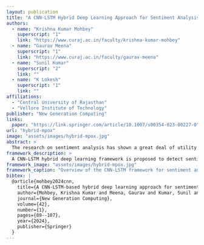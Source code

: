 ```yaml
---
layout: publication
title: "A CNN-LSTM Hybrid Deep Learning Approach for Sentiment Analysis on Monkeypox Tweets"
authors:
  - name: "Krishna Kumar Mohbey"
    superscript: "1"
    link: "https://www.curaj.ac.in/faculty/krishna-kumar-mohbey"
  - name: "Gaurav Meena"
    superscript: "1"
    link: "https://www.curaj.ac.in/faculty/gaurav-meena"
  - name: "Sunil Kumar"
    superscript: "2"
    link: ""
  - name: "K Lokesh"
    superscript: "1"
    link: ""
affiliations:
  - "Central University of Rajasthan"
  - "Vellore Institute of Technology"
publisher: "New Generation Computing"
links:
  paper: "https://link.springer.com/article/10.1007/s00354-023-00227-0"
url: "hybrid-mpox"
image: "assets/images/hybrid-mpox.jpg"
abstract: >
  The research on sentiment analysis has shown a great deal of utility in the field of public health, specifically in the investigation of infectious illnesses. As the world begins to recuperate from the devastating effects of the COVID-19 pandemic, there is a growing concern that a different pandemic, known as Monkeypox, may strike the world once more. The contagious illness known as Monkeypox has been documented in over 73 countries worldwide. This unexpected epidemic has become a significant cause of anxiety for many people and health authorities. Various social media platforms have presented various perspectives regarding the monkeypox epidemic. Our goal is to research how the public feels about the recent Monkeypox epidemic to assist policymakers in developing a deeper comprehension of how the public views the illness. This research uses a CNN-LSTM-based hybrid architecture to ascertain people’s feelings regarding Monkeypox disease. A series of experiments were conducted on an open-access dataset of tweets related to the Monkeypox. The tweets undergo various pre-processing, global vectorization, and one-hot encoding techniques. According to the findings of our experiments, the hybrid model provided better accuracy, which was approximately 91%. In addition, the findings are validated by contrasting them with more conventional machine learning techniques. The outcomes of this investigation contribute to a general population that has a greater awareness of the Monkeypox infection.
framework_description: >
  A CNN-LSTM hybrid deep learning framework is proposed to detect sentiment polarities in Monkeypox-related tweets, providing enhanced insights for public health analysis and awareness.
framework_image: "assets/images/hybrid-mpox.jpg"
framework_caption: "Overview of the CNN-LSTM framework for sentiment analysis on Monkeypox tweets."
bibtex: |
  @article{mohbey2024cnn,
    title={A CNN-LSTM-based hybrid deep learning approach for sentiment analysis on Monkeypox tweets},
    author={Mohbey, Krishna Kumar and Meena, Gaurav and Kumar, Sunil and Lokesh, K},
    journal={New Generation Computing},
    volume={42},
    number={1},
    pages={89--107},
    year={2024},
    publisher={Springer}
  }
---
```

